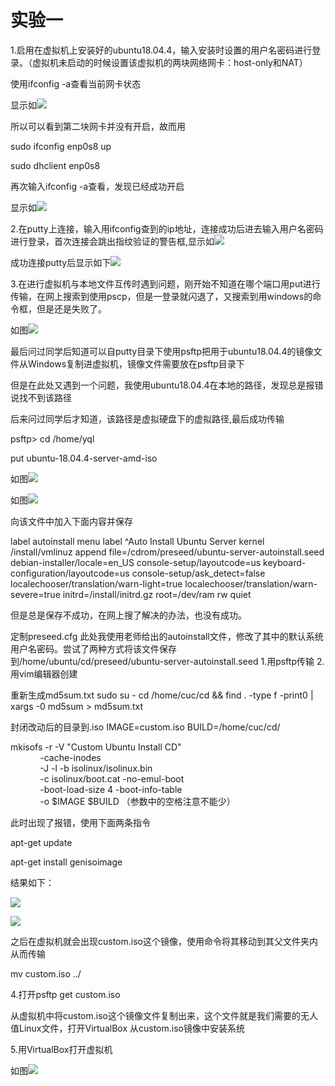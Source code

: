 实验一
=
1.启用在虚拟机上安装好的ubuntu18.04.4，输入安装时设置的用户名密码进行登录。（虚拟机未启动的时候设置该虚拟机的两块网络网卡：host-only和NAT）

使用ifconfig -a查看当前网卡状态

显示如![](img/查看初始网卡状态.png)

所以可以看到第二块网卡并没有开启，故而用

sudo ifconfig enp0s8 up

sudo dhclient enp0s8

再次输入ifconfig -a查看，发现已经成功开启

显示如![](img/打开enp0s8.png)

2.在putty上连接，输入用ifconfig查到的ip地址，连接成功后进去输入用户名密码进行登录，首次连接会跳出指纹验证的警告框,显示如![](img/第一次连接putty.png)

成功连接putty后显示如下![](img/成功连接putty.png)

3.在进行虚拟机与本地文件互传时遇到问题，刚开始不知道在哪个端口用put进行传输，在网上搜索到使用pscp，但是一登录就闪退了，又搜索到用windows的命令框，但是还是失败了。

如图![](img/用命令框传输文件.png)

最后问过同学后知道可以自putty目录下使用psftp把用于ubuntu18.04.4的镜像文件从Windows复制进虚拟机，镜像文件需要放在psftp目录下

但是在此处又遇到一个问题，我使用ubuntu18.04.4在本地的路径，发现总是报错说找不到该路径

后来问过同学后才知道，该路径是虚拟硬盘下的虚拟路径,最后成功传输

psftp> cd /home/yql

put ubuntu-18.04.4-server-amd-iso

如图![](img/成功传输.png)

如图![](img/查看有无传输成功.png)

向该文件中加入下面内容并保存

label autoinstall
  menu label ^Auto Install Ubuntu Server
  kernel /install/vmlinuz
  append  file=/cdrom/preseed/ubuntu-server-autoinstall.seed debian-installer/locale=en_US console-setup/layoutcode=us keyboard-configuration/layoutcode=us console-setup/ask_detect=false localechooser/translation/warn-light=true localechooser/translation/warn-severe=true initrd=/install/initrd.gz root=/dev/ram rw quiet

但是总是保存不成功，在网上搜了解决的办法，也没有成功。

定制preseed.cfg  此处我使用老师给出的autoinstall文件，修改了其中的默认系统用户名密码。尝试了两种方式将该文件保存到/home/ubuntu/cd/preseed/ubuntu-server-autoinstall.seed
1.用psftp传输 2.用vim编辑器创建

重新生成md5sum.txt
sudo su -
cd /home/cuc/cd && find . -type f -print0 | xargs -0 md5sum > md5sum.txt

封闭改动后的目录到.iso
IMAGE=custom.iso
BUILD=/home/cuc/cd/

mkisofs -r -V "Custom Ubuntu Install CD" \
            -cache-inodes \
            -J -l -b isolinux/isolinux.bin \
            -c isolinux/boot.cat -no-emul-boot \
            -boot-load-size 4 -boot-info-table \
            -o $IMAGE $BUILD
（参数中的空格注意不能少）

此时出现了报错，使用下面两条指令

apt-get update

apt-get install genisoimage

结果如下：

![](img/如图1.png)

![](img/如图2.png)

之后在虚拟机就会出现custom.iso这个镜像，使用命令将其移动到其父文件夹内从而传输

mv custom.iso ../

4.打开psftp
get custom.iso

从虚拟机中将custom.iso这个镜像文件复制出来，这个文件就是我们需要的无人值Linux文件，打开VirtualBox 从custom.iso镜像中安装系统

5.用VirtualBox打开虚拟机

如图![](img/最后.png)